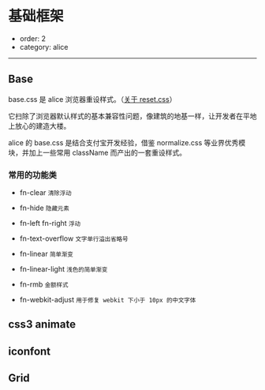 # 基础框架

- order: 2
- category: alice

---

## Base

base.css 是 alice 浏览器重设样式。（[关于 reset.css](http://meyerweb.com/eric/tools/css/reset/)）

它扫除了浏览器默认样式的基本兼容性问题，像建筑的地基一样，让开发者在平地上放心的建造大楼。

alice 的 base.css 是结合支付宝开发经验，借鉴 normalize.css 等业界优秀模块，并加上一些常用 className 而产出的一套重设样式。

### 常用的功能类

- fn-clear `清除浮动`

- fn-hide `隐藏元素`

- fn-left fn-right `浮动`

- fn-text-overflow `文字单行溢出省略号`

- fn-linear `简单渐变`

- fn-linear-light `浅色的简单渐变`

- fn-rmb `金额样式`

- fn-webkit-adjust `用于修复 webkit 下小于 10px 的中文字体`

## css3 animate

## iconfont

## Grid


